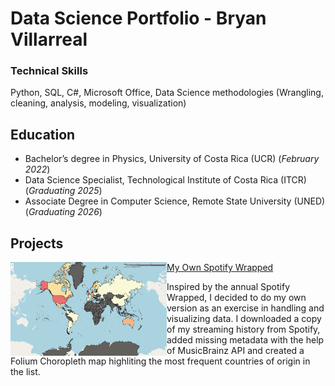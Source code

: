 # Data Science Portfolio - Bryan Villarreal

### Technical Skills
Python, SQL, C#, Microsoft Office, Data Science methodologies (Wrangling, cleaning, analysis, modeling, visualization)

## Education
- Bachelor’s degree in Physics, University of Costa Rica (UCR) (_February 2022_)
- Data Science Specialist, Technological Institute of Costa Rica (ITCR) (_Graduating 2025_)
- Associate Degree in Computer Science, Remote State University (UNED) (_Graduating 2026_)

## Projects
<img align="left" width="250" height="150" src="https://github.com/bryanjva/Portfolio/blob/main/images/map.png"> [My Own Spotify Wrapped](https://github.com/bryanjva/MyOwnSpotifyWrapped)

Inspired by the annual Spotify Wrapped, I decided to do my own version as an exercise in handling and visualizing data. I downloaded a copy of my streaming history from Spotify, added missing metadata with the help of MusicBrainz API and created a Folium Choropleth map highliting the most frequent countries of origin in the list.
